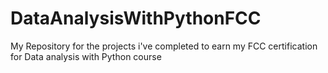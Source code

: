 # DataAnalysisWithPythonFCC
My Repository for the projects i've completed to earn my FCC certification for Data analysis with Python course
